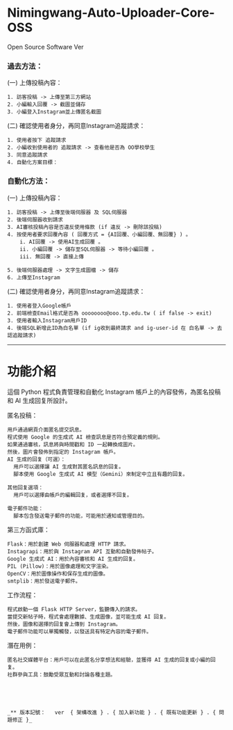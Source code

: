 # Nimingwang-Auto-Uploader-Core-OSS
Open Source Software Ver


<h3>過去方法：</h3>

  (一) 上傳投稿內容：
  
    1. 訪客投稿 -> 上傳至第三方網站
    2. 小編輸入回覆 -> 截圖並儲存
    3. 小編登入Instagram並上傳匿名截圖
  (二) 確認使用者身分，再同意Instagram追蹤請求：
  
    1. 使用者按下 追蹤請求
    2. 小編收到使用者的 追蹤請求 -> 查看他是否為 OO學校學生
    3. 同意追蹤請求
    4. 自動化方案目標：

<h3>自動化方法：</h3>
  (一) 上傳投稿內容：
  
    1. 訪客投稿 -> 上傳至後端伺服器 及 SQL伺服器
    2. 後端伺服器收到請求
    3. AI審核投稿內容是否違反使用條款 (if 違反 -> 刪除該投稿)
    4. 按使用者要求回覆內容 ( 回覆方式 = {AI回覆、小編回覆、無回覆} ) 。
        i. AI回覆 -> 使用AI生成回覆 。
        ii. 小編回覆 -> 儲存至SQL伺服器 -> 等待小編回覆 。
        iii. 無回覆 -> 直接上傳

    5. 後端伺服器處理 -> 文字生成圖檔 -> 儲存
    6. 上傳至Instagram
  (二) 確認使用者身分，再同意Instagram追蹤請求：
  
    1. 使用者登入Google帳戶
    2. 前端檢查Email格式是否為 oooooooo@ooo.tp.edu.tw ( if false -> exit)
    3. 使用者輸入Instagram用戶ID
    4. 後端SQL新增此ID為白名單 (if ig收到最終請求 and ig-user-id 在 白名單 -> 去認追蹤請求)



<hr>


<h1>功能介紹</h1>
這個 Python 程式負責管理和自動化 Instagram 帳戶上的內容發佈，為匿名投稿和 AI 生成回复所設計。


  匿名投稿：
  
    用戶通過網頁介面匿名提交訊息。
    程式使用 Google 的生成式 AI 檢查訊息是否符合預定義的規則。
    如果通過審核，訊息將與時間戳和 ID 一起轉換成圖片。
    然後，圖片會發佈到指定的 Instagram 帳戶。
    AI 生成的回复（可選）：
      用戶可以選擇讓 AI 生成對其匿名訊息的回复。
      腳本使用 Google 生成式 AI 模型（Gemini）來制定中立且有趣的回复。
      
    其他回复選項：
      用戶可以選擇由帳戶的編輯回复，或者選擇不回复。
      
    電子郵件功能：
      腳本包含發送電子郵件的功能，可能用於通知或管理目的。
      
  
  第三方函式庫：
  
    Flask：用於創建 Web 伺服器和處理 HTTP 請求。
    Instagrapi：用於與 Instagram API 互動和自動發佈帖子。
    Google 生成式 AI：用於內容審核和 AI 生成的回复。
    PIL (Pillow)：用於圖像處理和文字渲染。
    OpenCV：用於圖像操作和保存生成的圖像。
    smtplib：用於發送電子郵件。
  工作流程：
  
    程式啟動一個 Flask HTTP Server，監聽傳入的請求。
    當提交新帖子時，程式會處理數據、生成圖像，並可能生成 AI 回复。
    然後，圖像和選擇的回复會上傳到 Instagram。
    電子郵件功能可以單獨觸發，以發送具有特定內容的電子郵件。
潛在用例：

    匿名社交媒體平台：用戶可以在此匿名分享想法和經驗，並獲得 AI 生成的回复或小編的回复。
    社群參與工具：鼓勵受眾互動和討論各種主題。





    _** 版本記號：   ver  { 架構改進 } . { 加入新功能 } . { 既有功能更新 } . { 問題修正 }_

